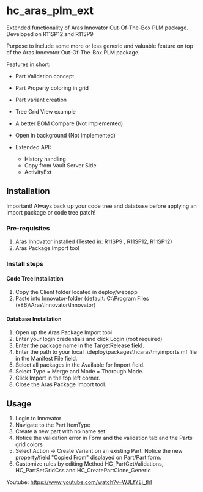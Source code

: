# hc_aras_plm_ext
Extended functionality of Aras Innovator Out-Of-The-Box PLM package.
Developed on R11SP12 and R11SP9

Purpose to include some more or less generic and valuable feature on top of the Aras Innovotor Out-Of-The-Box PLM package.

Features in short:
* Part Validation concept
* Part Property coloring in grid
* Part variant creation
* Tree Grid View example
* A better BOM Compare (Not implemented)
* Open in background (Not implemented)

* Extended API:
   * History handling
   * Copy from Vault Server Side
   * ActivityExt
   
 ## Installation 
 Important!
 Always back up your code tree and database before applying an import package or code tree patch!
 
 ### Pre-requisites
 1. Aras Innovator installed (Tested in: R11SP9 , R11SP12, R11SP12)
 2. Aras Package Import tool
 
 ### Install steps
 #### Code Tree Installation
 1. Copy the Client folder located in deploy/webapp
 2. Paste into Innovator-folder (default: C:\Program Files (x86)\Aras\Innovator\Innovator)
 
 #### Database Installation
 1. Open up the Aras Package Import tool.
 2. Enter your login credentials and click Login (root required)
 3. Enter the package name in the TargetRelease field.
 4. Enter the path to your local .\deploy\packages\hcaras\myimports.mf file in the Manifest File field.
 5. Select all packages in the Available for Import field.
 6. Select Type = Merge and Mode = Thorough Mode.
 7. Click Import in the top left corner.
 8. Close the Aras Package Import tool.
 
 ## Usage
 1. Login to Innovator
 2. Navigate to the Part ItemType
 3. Create a new part with no name set.
 4. Notice the validation error in Form and the validation tab and the Parts grid colors
 5. Select Action -> Create Variant on an existing Part. Notice the new property/field "Copied From" displayed on Part/Part form.
 6. Customize rules by editing Method HC_PartGetValidations, HC_PartSetGridCss and HC_CreatePartClone_Generic
 
 
 Youtube: https://www.youtube.com/watch?v=WJLfYEj_thI
